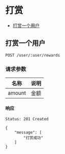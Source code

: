 # 打赏

- [打赏一个用户](#打赏一个用户)

## 打赏一个用户

```
POST /user/:user/rewards
```

### 请求参数
| 名称 | 说明 |
|:----:|------|
| amount | 金额 |

#### 响应

```
Status: 201 Created
```

```json5
{
    "message": [
        "打赏成功"
    ]
}
```